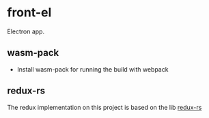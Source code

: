 # front-el

Electron app.

## wasm-pack
- Install wasm-pack for running the build with webpack

## redux-rs
The redux implementation on this project is based on the lib [redux-rs](https://github.com/redux-rs/redux-rs)